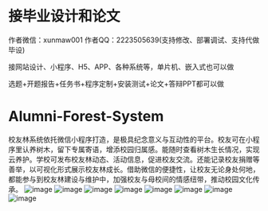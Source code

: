 # 接毕业设计和论文
作者微信：xunmaw001  作者QQ：2223505639(支持修改、部署调试、支持代做毕设)

接网站设计、小程序、H5、APP、各种系统等，单片机、嵌入式也可以做

选题+开题报告+任务书+程序定制+安装测试+论文+答辩PPT都可以做
# Alumni-Forest-System
校友林系统依托微信小程序打造，是极具纪念意义与互动性的平台。校友可在小程序里认养树木，留下专属寄语，增添校园归属感。能随时查看树木生长情况，实现云养护。学校可发布校友林动态、活动信息，促进校友交流。还能记录校友捐赠等善举，以可视化形式展示校友林成长。借助微信的便捷性，让校友无论身处何地，都能参与到校友林建设与维护中，加强校友与母校间的情感纽带，推动校园文化传承。 
![image](https://github.com/user-attachments/assets/c5d1f378-f3fc-4de3-9d4b-4d5031d42ec7)
![image](https://github.com/user-attachments/assets/27f42a70-5963-4c5b-ae14-8f3b71c08081)
![image](https://github.com/user-attachments/assets/f35c0328-c728-4484-8798-246323644f2b)
![image](https://github.com/user-attachments/assets/14e584d8-7e6e-4386-a7b5-f9d44e1090e3)
![image](https://github.com/user-attachments/assets/9e85df76-96b2-4572-b20c-4794cec05a09)
![image](https://github.com/user-attachments/assets/85d1c1c7-5d77-4ccc-8918-ba47ed23fb91)
![image](https://github.com/user-attachments/assets/bbd61e41-1400-4e8a-8e9c-da5dfb3ceeb8)
![image](https://github.com/user-attachments/assets/7fd9832c-1c9a-4fe6-8b77-4b156c6cafd0)
